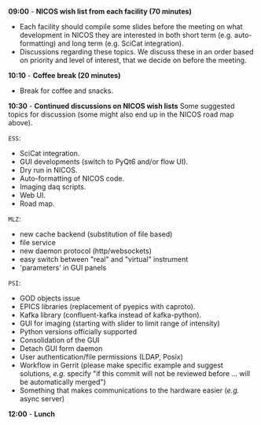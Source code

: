 
**09:00** - **NICOS wish list from each facility (70 minutes)**

- Each facility should compile some slides before the meeting on what development in NICOS they are interested in both short term (e.g. auto-formatting) and long term (e.g. SciCat integration).
- Discussions regarding these topics. We discuss these in an order based on priority and level of interest, that we decide on before the meeting.

**10:10** - **Coffee break (20 minutes)**
- Break for coffee and snacks.

**10:30** - **Continued discussions on NICOS wish lists**
Some suggested topics for discussion (some might also end up in the NICOS road map above).

`ESS`:
- SciCat integration.
- GUI developments (switch to PyQt6 and/or flow UI).
- Dry run in NICOS.
- Auto-formatting of NICOS code.
- Imaging daq scripts.
- Web UI.
- Road map.

`MLZ`:
- new cache backend (substitution of file based)
- file service
- new daemon protocol (http/websockets)
- easy switch between "real" and "virtual" instrument
- 'parameters' in GUI panels

`PSI`:
- GOD objects issue
- EPICS libraries (replacement of pyepics with caproto).
- Kafka library (confluent-kafka instead of kafka-python).
- GUI for imaging (starting with slider to limit range of intensity)
- Python versions officially supported
- Consolidation of the GUI
- Detach GUI form daemon
- User authentication/file permissions (LDAP, Posix)
- Workflow in Gerrit (please make specific example and suggest solutions, _e.g._ specify "if this commit will not be reviewed before ... will be automatically merged")
- Something that makes communications to the hardware easier (_e.g._ async server)


**12:00** - **Lunch**

